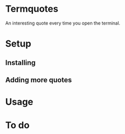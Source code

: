 Termquotes
==========

An interesting quote every time you open the terminal.

Setup
=====

Installing
----------

Adding more quotes
------------------

Usage
=====

To do
=====
